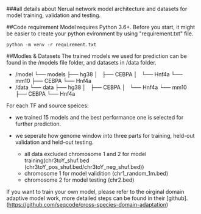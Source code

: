 ###all details about Nerual network model architecture and datasets for model training, validation and testing.

##Code requirement
Model requires Python 3.6+. Before you start, it might be easier to create your python evironment by using "requirement.txt" file.

```
python -m venv -r requirement.txt
```

##Modles & Datasets
The trained models we used for prediction can be found in the /models file folder, and datasets in /data folder.

- /model
└── models
    ├── hg38
    │   ├── CEBPA
    │   └── Hnf4a
    └── mm10
        ├── CEBPA
        └── Hnf4a
- /data	
└── data
    ├── hg38
    │   ├── CEBPA
    │   └── Hnf4a
    └── mm10
        ├── CEBPA
        └── Hnf4a

For each TF and source speices:

- we trained 15 models and the best performance one is selected for further prediction.

- we seperate how genome window into three parts for training, held-out validation and held-out testing.
  - all data excluded chromosome 1 and 2 for model training(chr3toY_shuf.bed (chr3toY_pos_shuf.bed/chr3toY_neg_shuf.bed))
  - chromosome 1 for model validition (chr1_random_1m.bed)
  - chromosome 2 for model testing (chr2.bed)
  
 
If you want to train your own model, please refer to the oirginal domain adaptive model work, more detailed steps can be found in their [github].(https://github.com/seqcode/cross-species-domain-adaptation)


